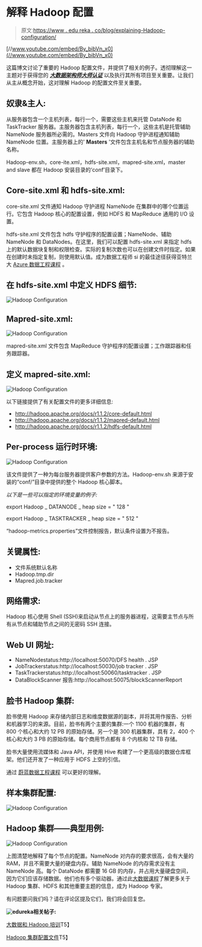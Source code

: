 # 解释 Hadoop 配置

> 原文:[https://www . edu reka . co/blog/explaining-Hadoop-configuration/](https://www.edureka.co/blog/explaining-hadoop-configuration/)

[//www.youtube.com/embed/By_bibVn_x0](//www.youtube.com/embed/By_bibVn_x0)

这篇博文讨论了重要的 Hadoop 配置文件，并提供了相关的例子。透彻理解这一主题对于获得您的 ***[大数据架构师大师认证](https://www.edureka.co/masters-program/big-data-architect-training#projects)*** 以及执行其所有项目至关重要。让我们从主从概念开始，这对理解 Hadoop 的配置文件至关重要。

## **奴隶&主人:**

从服务器包含一个主机列表，每行一个，需要这些主机来托管 DataNode 和 TaskTracker 服务器。主服务器包含主机列表，每行一个，这些主机是托管辅助 NameNode 服务器所必需的。Masters 文件向 Hadoop 守护进程通知辅助 NameNode 位置。主服务器上的' **Masters** '文件包含主机名和节点服务器的辅助名称。

Hadoop-env.sh，core-ite.xml，hdfs-site.xml，mapred-site.xml，master and slave 都在 Hadoop 安装目录的‘conf’目录下。

## **Core-site.xml 和 hdfs-site.xml:**

core-site.xml 文件通知 Hadoop 守护进程 NameNode 在集群中的哪个位置运行。它包含 Hadoop 核心的配置设置，例如 HDFS 和 MapReduce 通用的 I/O 设置。

hdfs-site.xml 文件包含 hdfs 守护程序的配置设置；NameNode、辅助 NameNode 和 DataNodes。在这里，我们可以配置 hdfs-site.xml 来指定 hdfs 上的默认数据块复制和权限检查。实际的复制次数也可以在创建文件时指定。如果在创建时未指定复制，则使用默认值。成为数据工程师 si 的最佳途径获得亚特兰大 [Azure 数据工程课程](https://www.edureka.co/microsoft-azure-data-engineering-certification-course-atlanta) 。

## **在 hdfs-site.xml 中定义 HDFS 细节:**

![Hadoop Configuration](../Images/446094ee1351da3b381aad8684e392d3.png "Hadoop Configuration")

## **Mapred-site.xml:**

![Hadoop Configuration](../Images/e6cc87054cbd42ae007d06b9574dc4fd.png "Hadoop Configuration")

mapred-site.xml 文件包含 MapReduce 守护程序的配置设置；工作跟踪器和任务跟踪器。

## **定义 mapred-site.xml:**

![Hadoop Configuration](../Images/bf8ee347567fe9bc41ac93ad21a6605e.png "Hadoop Configuration")

以下链接提供了有关配置文件的更多详细信息:

*   http://hadoop.apache.org/docs/r1.1.2/core-default.html
*   http://hadoop.apache.org/docs/r1.1.2/mapred-default.html
*   http://hadoop.apache.org/docs/r1.1.2/hdfs-default.html

## **Per-process 运行时环境:**

![Hadoop Configuration](../Images/1c6e834127307ae1d4a51df20c657bec.png "Hadoop Configuration")

该文件提供了一种为每台服务器提供客户参数的方法。Hadoop-env.sh 来源于安装的“conf/”目录中提供的整个 Hadoop 核心脚本。

*以下是一些可以指定的环境变量的例子:*

export Hadoop _ DATANODE _ heap size = " 128 "

export Hadoop _ TASKTRACKER _ heap size = " 512 "

“hadoop-metrics.properties”文件控制报告，默认条件设置为不报告。

## **关键属性:**

*   文件系统默认名称
*   Hadoop.tmp.dir
*   Mapred.job.tracker

## **网络需求:**

Hadoop 核心使用 Shell (SSH)来启动从节点上的服务器进程，这需要主节点与所有从节点和辅助节点之间的无密码 SSH 连接。

## **Web UI 网址:**

*   NameNodestatus:http://localhost:50070/DFS health . JSP
*   JobTrackerstatus:http://localhost:50030/job tracker . JSP
*   TaskTrackerstatus:http://localhost:50060/tasktracker . JSP
*   DataBlockScanner 报告:http://localhost:50075/blockScannerReport

## **脸书 Hadoop 集群:**

脸书使用 Hadoop 来存储内部日志和维度数据源的副本，并将其用作报告、分析和机器学习的来源。目前，脸书有两个主要的集群:一个 1100 机器的集群，有 800 个核心和大约 12 PB 的原始存储。另一个是 300 机器集群，具有 2，400 个核心和大约 3 PB 的原始存储。每个商用节点都有 8 个内核和 12 TB 存储。

脸书大量使用流媒体和 Java API，并使用 Hive 构建了一个更高级的数据仓库框架。他们还开发了一种应用于 HDFS 上空的引信。

通过 [蔚蓝数据工程课程](https://www.edureka.co/microsoft-azure-data-engineering-certification-course) 可以更好的理解。

## **样本集群配置:**

![Hadoop Configuration](../Images/afc73fdc34ef821df16b84629ae7381d.png "Hadoop Configuration")

## **Hadoop 集群——典型用例:**

![Hadoop Configuration](../Images/1f37471dddba731447daed28b96e1a28.png "Hadoop Configuration")

上图清楚地解释了每个节点的配置。NameNode 对内存的要求很高，会有大量的 RAM，并且不需要大量的硬盘内存。辅助 NameNode 的内存需求没有主 NameNode 高。每个 DataNode 都需要 16 GB 的内存，并占用大量硬盘空间，因为它们应该存储数据。他们也有多个驱动器。通过此[大数据课程](https://www.edureka.co/big-data-hadoop-training-certification)了解更多关于 Hadoop 集群、HDFS 和其他重要主题的信息，成为 Hadoop 专家。

有问题要问我们吗？请在评论区提及它们，我们将会回复您。

**![edureka](../Images/dfabd28e4a5cfa1361af3cbb4724380e.png)相关帖子:**

[大数据和 Hadoop 培训](https://www.edureka.co/big-data-and-hadoop)T5】

[Hadoop 集群配置文件](https://www.edureka.co/blog/hadoop-cluster-configuration-files/ "Hadoop Cluster Configuration Files")T5】